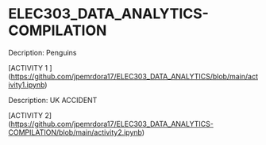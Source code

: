 # ELEC303_DATA_ANALYTICS-COMPILATION

Decription: Penguins

[ACTIVITY 1 ] (https://github.com/jpemrdora17/ELEC303_DATA_ANALYTICS/blob/main/activity1.ipynb)


Description: UK ACCIDENT 

[ACTIVITY 2] (https://github.com/jpemrdora17/ELEC303_DATA_ANALYTICS-COMPILATION/blob/main/activity2.ipynb)
